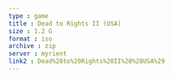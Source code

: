 ```yaml
---
type : game
title : Dead to Rights II (USA)
size : 1.2 G
format : iso
archive : zip
server : myrient
link2 : Dead%20to%20Rights%20II%20%28USA%29
---
```

